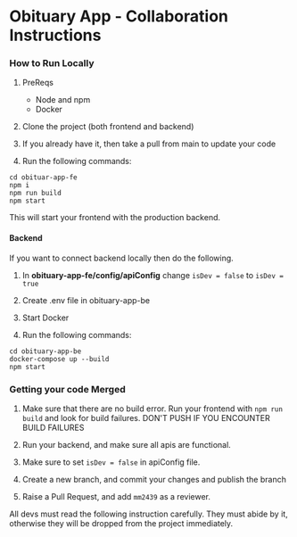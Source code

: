 # Obituary App - Collaboration Instructions

### How to Run Locally

1. PreReqs
    - Node and npm
    - Docker

2. Clone the project (both frontend and backend)

3. If you already have it, then take a pull from main to update your code

4. Run the following commands:

``` 
cd obituar-app-fe
npm i
npm run build
npm start
```
This will start your frontend with the production backend.

#### Backend

If you want to connect backend locally then do the following. 

1. In **obituary-app-fe/config/apiConfig** change ```isDev = false``` to ```isDev = true```

2. Create .env file in obituary-app-be

3. Start Docker
4. Run the following commands:

```
cd obituary-app-be
docker-compose up --build
npm start
```

### Getting your code Merged

1. Make sure that there are no build error. Run your frontend with ```npm run build``` and look for build failures. DON'T PUSH IF YOU ENCOUNTER BUILD FAILURES

2. Run your backend,  and make sure all apis are functional.

3. Make sure to set ```isDev = false``` in apiConfig file.

4. Create a new branch, and commit your changes  and publish the branch
5. Raise a Pull Request, and add ```mm2439``` as a reviewer. 

All devs must read the following instruction carefully. They must abide by it, otherwise they will be dropped from the project immediately.
